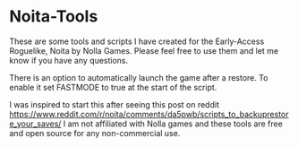 # Noita-Tools
These are some tools and scripts I have created for the Early-Access Roguelike, Noita by Nolla Games.
Please feel free to use them and let me know if you have any questions.

There is an option to automatically launch the game after a restore. To enable it set FASTMODE to true at the start of the script.

I was inspired to start this after seeing this post on reddit https://www.reddit.com/r/noita/comments/da5pwb/scripts_to_backuprestore_your_saves/
I am not affiliated with Nolla games and these tools are free and open source for any non-commercial use.
